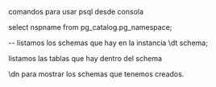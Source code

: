 comandos para usar psql desde consola

select nspname from pg_catalog.pg_namespace;

-- listamos los schemas que hay en la instancia
\dt schema;

listamos las tablas que hay dentro del schema

\dn para mostrar los schemas que tenemos creados.


